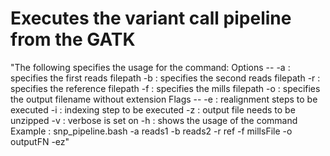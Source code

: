 # Executes the variant call pipeline from the GATK
"The following specifies the usage for the command:
Options --
-a : specifies the first reads filepath
-b : specifies the second reads filepath
-r : specifies the reference filepath
-f : specifies the mills filepath
-o : specifies the output filename without extension
Flags --
-e : realignment steps to be executed
-i : indexing step to be executed
-z : output file needs to be unzipped
-v : verbose is set on
-h : shows the usage of the command
Example : snp_pipeline.bash -a reads1 -b reads2 -r ref -f millsFile -o outputFN -ez"
